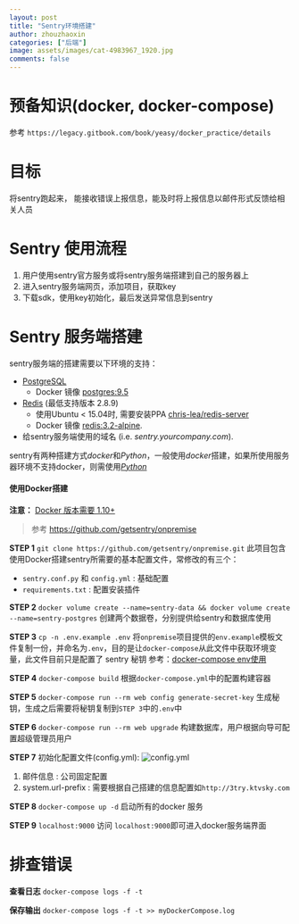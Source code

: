 ```yaml
---
layout: post
title: "Sentry环境搭建"
author: zhouzhaoxin
categories: ["后端"]
image: assets/images/cat-4983967_1920.jpg
comments: false
---
```

# 预备知识(docker, docker-compose)
参考 `https://legacy.gitbook.com/book/yeasy/docker_practice/details`

# 目标
将sentry跑起来， 能接收错误上报信息，能及时将上报信息以邮件形式反馈给相关人员

# Sentry 使用流程
1. 用户使用sentry官方服务或将sentry服务端搭建到自己的服务器上
2. 进入sentry服务端网页，添加项目，获取key
3. 下载sdk，使用key初始化，最后发送异常信息到sentry

# Sentry  服务端搭建
sentry服务端的搭建需要以下环境的支持：
*   [PostgreSQL](http://www.postgresql.org/)
    *   Docker 镜像 [postgres:9.5](https://hub.docker.com/_/postgres/)
*   [Redis](http://redis.io/) (最低支持版本 2.8.9)
    *   使用Ubuntu < 15.04时, 需要安装PPA [chris-lea/redis-server](https://launchpad.net/~chris-lea/+archive/ubuntu/redis-server)
    *   Docker 镜像 [redis:3.2-alpine](https://hub.docker.com/_/redis/).
*   给sentry服务端使用的域名 (i.e. *sentry.yourcompany.com*).

sentry有两种搭建方式*docker*和*Python*，一般使用*docker*搭建，如果所使用服务器环境不支持docker，则需使用[*Python*](https://docs.sentry.io/server/installation/python/)
#### 使用Docker搭建
**注意：** [Docker 版本需要 1.10+](https://www.docker.com/getdocker)
> 参考 https://github.com/getsentry/onpremise

**STEP 1** `git clone https://github.com/getsentry/onpremise.git`
此项目包含使用Docker搭建sentry所需要的基本配置文件，常修改的有三个：
- `sentry.conf.py` 和 `config.yml`          : 基础配置
- `requirements.txt` : 配置安装插件

**STEP 2** `docker volume create --name=sentry-data && docker volume create --name=sentry-postgres`
创建两个数据卷，分别提供给sentry和数据库使用

**STEP 3** `cp -n .env.example .env`
将`onpremise`项目提供的`env.example`模板文件复制一份，并命名为`.env`，目的是让`docker-compose`从此文件中获取环境变量，此文件目前只是配置了 sentry 秘钥
参考：[docker-compose env使用](https://yeasy.gitbooks.io/docker_practice/content/compose/compose_file.html#envfile)

**STEP 4** `docker-compose build`
根据`docker-compose.yml`中的配置构建容器

**STEP 5** `docker-compose run --rm web config generate-secret-key`
生成秘钥，生成之后需要将秘钥复制到`STEP 3`中的`.env`中

**STEP 6** `docker-compose run --rm web upgrade`
构建数据库，用户根据向导可配置超级管理员用户

**STEP 7** 初始化配置文件(config.yml):
![config.yml](https://upload-images.jianshu.io/upload_images/3993341-c811c84315562ee2.png?imageMogr2/auto-orient/strip%7CimageView2/2/w/1240)
1. 邮件信息 : 公司固定配置
2. system.url-prefix : 需要根据自己搭建的信息配置如`http://3try.ktvsky.com`

**STEP 8** `docker-compose up -d`
启动所有的docker 服务

**STEP 9** `localhost:9000`
访问 `localhost:9000`即可进入docker服务端界面

# 排查错误
**查看日志**
`docker-compose logs -f -t`

**保存输出**
`docker-compose logs -f -t >> myDockerCompose.log`



